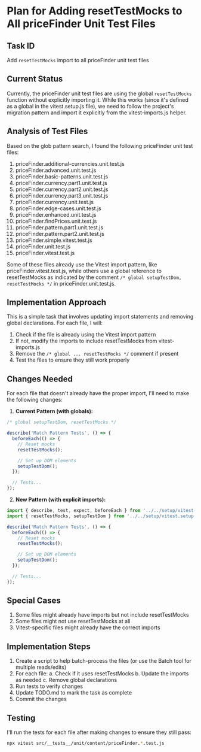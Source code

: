 # Plan for Adding resetTestMocks to All priceFinder Unit Test Files

## Task ID

Add `resetTestMocks` import to all priceFinder unit test files

## Current Status

Currently, the priceFinder unit test files are using the global `resetTestMocks` function without explicitly importing it. While this works (since it's defined as a global in the vitest.setup.js file), we need to follow the project's migration pattern and import it explicitly from the vitest-imports.js helper.

## Analysis of Test Files

Based on the glob pattern search, I found the following priceFinder unit test files:

1. priceFinder.additional-currencies.unit.test.js
2. priceFinder.advanced.unit.test.js
3. priceFinder.basic-patterns.unit.test.js
4. priceFinder.currency.part1.unit.test.js
5. priceFinder.currency.part2.unit.test.js
6. priceFinder.currency.part3.unit.test.js
7. priceFinder.currency.unit.test.js
8. priceFinder.edge-cases.unit.test.js
9. priceFinder.enhanced.unit.test.js
10. priceFinder.findPrices.unit.test.js
11. priceFinder.pattern.part1.unit.test.js
12. priceFinder.pattern.part2.unit.test.js
13. priceFinder.simple.vitest.test.js
14. priceFinder.unit.test.js
15. priceFinder.vitest.test.js

Some of these files already use the Vitest import pattern, like priceFinder.vitest.test.js, while others use a global reference to resetTestMocks as indicated by the comment `/* global setupTestDom, resetTestMocks */` in priceFinder.unit.test.js.

## Implementation Approach

This is a simple task that involves updating import statements and removing global declarations. For each file, I will:

1. Check if the file is already using the Vitest import pattern
2. If not, modify the imports to include resetTestMocks from vitest-imports.js
3. Remove the `/* global ... resetTestMocks */` comment if present
4. Test the files to ensure they still work properly

## Changes Needed

For each file that doesn't already have the proper import, I'll need to make the following changes:

1. **Current Pattern (with globals):**

```javascript
/* global setupTestDom, resetTestMocks */

describe('Match Pattern Tests', () => {
  beforeEach(() => {
    // Reset mocks
    resetTestMocks();

    // Set up DOM elements
    setupTestDom();
  });

  // Tests...
});
```

2. **New Pattern (with explicit imports):**

```javascript
import { describe, test, expect, beforeEach } from '../../setup/vitest-imports.js';
import { resetTestMocks, setupTestDom } from '../../setup/vitest.setup.js';

describe('Match Pattern Tests', () => {
  beforeEach(() => {
    // Reset mocks
    resetTestMocks();

    // Set up DOM elements
    setupTestDom();
  });

  // Tests...
});
```

## Special Cases

1. Some files might already have imports but not include resetTestMocks
2. Some files might not use resetTestMocks at all
3. Vitest-specific files might already have the correct imports

## Implementation Steps

1. Create a script to help batch-process the files (or use the Batch tool for multiple reads/edits)
2. For each file:
   a. Check if it uses resetTestMocks
   b. Update the imports as needed
   c. Remove global declarations
3. Run tests to verify changes
4. Update TODO.md to mark the task as complete
5. Commit the changes

## Testing

I'll run the tests for each file after making changes to ensure they still pass:

```bash
npx vitest src/__tests__/unit/content/priceFinder.*.test.js
```
